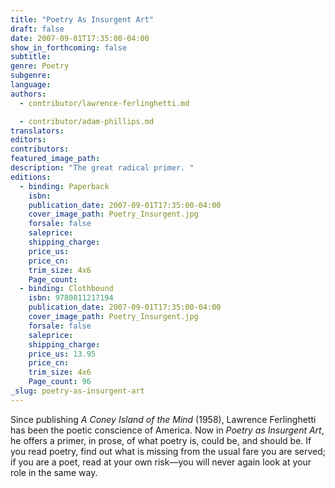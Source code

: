 ```yaml
---
title: "Poetry As Insurgent Art"
draft: false
date: 2007-09-01T17:35:00-04:00
show_in_forthcoming: false
subtitle:
genre: Poetry
subgenre:
language:
authors:
  - contributor/lawrence-ferlinghetti.md

  - contributor/adam-phillips.md
translators:
editors:
contributors:
featured_image_path:
description: "The great radical primer. "
editions:
  - binding: Paperback
    isbn:
    publication_date: 2007-09-01T17:35:00-04:00
    cover_image_path: Poetry_Insurgent.jpg
    forsale: false
    saleprice:
    shipping_charge:
    price_us:
    price_cn:
    trim_size: 4x6
    Page_count:
  - binding: Clothbound
    isbn: 9780811217194
    publication_date: 2007-09-01T17:35:00-04:00
    cover_image_path: Poetry_Insurgent.jpg
    forsale: false
    saleprice:
    shipping_charge:
    price_us: 13.95
    price_cn:
    trim_size: 4x6
    Page_count: 96
_slug: poetry-as-insurgent-art
---
```


Since publishing _A Coney Island of the Mind_ (1958), Lawrence Ferlinghetti has been the poetic conscience of America. Now in _Poetry as Insurgent Art_, he offers a primer, in prose, of what poetry is, could be, and should be. If you read poetry, find out what is missing from the usual fare you are served; if you are a poet, read at your own risk––you will never again look at your role in the same way.


